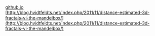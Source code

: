 [github.io](https://ebicochineal.github.io/webgl/mandelbox/)  
[http://blog.hvidtfeldts.net/index.php/2011/11/distance-estimated-3d-fractals-vi-the-mandelbox/](http://blog.hvidtfeldts.net/index.php/2011/11/distance-estimated-3d-fractals-vi-the-mandelbox/)